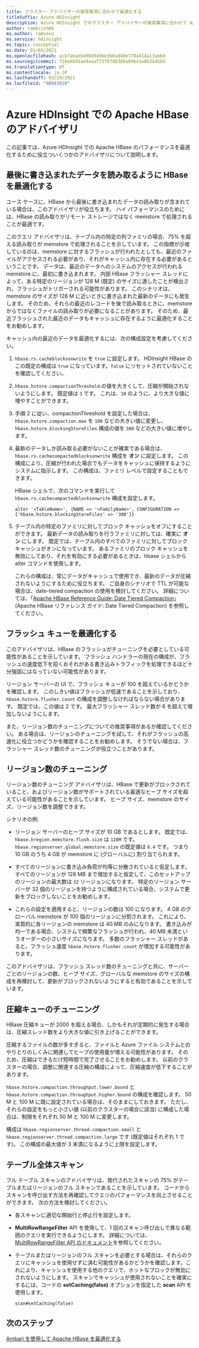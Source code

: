 ```yaml
---
title: クラスター アドバイザーの推奨事項に合わせて最適化する
titleSuffix: Azure HDInsight
description: Azure HDInsight でのクラスター アドバイザーの推奨事項に合わせて Apache HBase を最適化します。
author: ramkrish86
ms.author: ramvasu
ms.service: hdinsight
ms.topic: conceptual
ms.date: 01/03/2021
ms.openlocfilehash: acb7a6aeb4084949be3b0ad40e770a414a13ab6d
ms.sourcegitcommit: f28ebb95ae9aaaff3f87d8388a09b41e0b3445b5
ms.translationtype: HT
ms.contentlocale: ja-JP
ms.lasthandoff: 03/29/2021
ms.locfileid: "98943020"
---
```

# <a name="apache-hbase-advisories-in-azure-hdinsight"></a>Azure HDInsight での Apache HBase のアドバイザリ

この記事では、Azure HDInsight での Apache HBase のパフォーマンスを最適化するために役立ついくつかのアドバイザリについて説明します。 

## <a name="optimize-hbase-to-read-most-recently-written-data"></a>最後に書き込まれたデータを読み取るように HBase を最適化する

ユース ケースに、HBase から最後に書き込まれたデータの読み取りが含まれている場合は、このアドバイザリが役立ちます。 ハイ パフォーマンスのためには、HBase の読み取りがリモート ストレージではなく memstore で処理されることが最適です。

このクエリ アドバイザリは、テーブル内の特定の列ファミリの場合、75% を超える読み取りが memstore で処理されることを示しています。 この指標が示唆しているのは、memstore に対するフラッシュが行われたとしても、最近のファイルがアクセスされる必要があり、それがキャッシュ内に存在する必要があるということです。 データは、最近のデータへのシステムのアクセスが行われる memstore に、最初に書き込まれます。 内部 HBase フラッシャー スレッドによって、ある特定のリージョンが 128 M (既定) のサイズに達したことが検出され、フラッシュがトリガーされる可能性があります。 このシナリオは、memstore のサイズが 128 M に近いときに書き込まれた最新のデータにも発生します。 そのため、それらの最近のレコードを後で読み取るときに、memstore からではなくファイルの読み取りが必要になることがあります。 そのため、最近フラッシュされた最近のデータもキャッシュに存在するように最適化することをお勧めします。

キャッシュ内の最近のデータを最適化するには、次の構成設定を考慮してください。

1. `hbase.rs.cacheblocksonwrite` を `true` に設定します。 HDInsight HBase のこの既定の構成は `true` になっています。`false` にリセットされていないことを確認してください。

2. `hbase.hstore.compactionThreshold` の値を大きくして、圧縮が開始されないようにします。 既定値は `3` です。 これは、`10` のように、より大きな値に増やすことができます。

3. 手順 2 に従い、compactionThreshold を設定した場合は、`hbase.hstore.compaction.max` を `100` などの大きい値に変更し、`hbase.hstore.blockingStoreFiles` 構成の値を `300` などの大きい値に増やします。

4. 最新のデータしか読み取る必要がないことが確実である場合は、`hbase.rs.cachecompactedblocksonwrite` 構成を **オン** に設定します。 この構成により、圧縮が行われた場合でもデータをキャッシュに保持するようにシステムに指示します。 この構成は、ファミリ レベルで設定することもできます。 

   HBase シェルで、次のコマンドを実行して `hbase.rs.cachecompactedblocksonwrite` 構成を設定します。
   
   ```
   alter '<TableName>', {NAME => '<FamilyName>', CONFIGURATION => {'hbase.hstore.blockingStoreFiles' => '300'}}
   ```

5. テーブル内の特定のファミリに対してブロック キャッシュをオフにすることができます。 最新データの読み取りを行うファミリに対しては、確実に **オン** にします。 既定では、テーブル内のすべてのファミリに対してブロック キャッシュがオンになっています。 あるファミリのブロック キャッシュを無効にしてあり、それを有効にする必要があるときは、hbase シェルから alter コマンドを使用します。

   これらの構成は、常にデータがキャッシュで使用でき、最新のデータが圧縮されないようにするために役立ちます。 ご自身のシナリオで TTL が可能な場合は、date-tiered compaction の使用を検討してください。 詳細については、「[Apache HBase Reference Guide: Date Tiered Compaction](https://hbase.apache.org/book.html#ops.date.tiered)」 (Apache HBase リファレンス ガイド: Date Tiered Compaction) を参照してください。  

## <a name="optimize-the-flush-queue"></a>フラッシュ キューを最適化する

このアドバイザリは、HBase のフラッシュがチューニングを必要としている可能性があることを示しています。 フラッシュ ハンドラーの現在の構成が、フラッシュの速度低下を招くおそれがある書き込みトラフィックを処理できるほど十分強固にはなっていない可能性があります。

リージョン サーバーの UI で、フラッシュ キューが 100 を超えているかどうかを確認します。 このしきい値はフラッシュが低速であることを示しており、`hbase.hstore.flusher.count` の構成を調整しなければならない場合があります。 既定では、この値は 2 です。 最大フラッシャー スレッド数が 6 を超えて増加しないようにします。

また、リージョン数のチューニングについての推奨事項があるか確認してください。 ある場合は、リージョンのチューニングを試して、それがフラッシュの高速化に役立つかどうかを確認することをお勧めします。 そうでない場合は、フラッシャー スレッド数のチューニングが役立つことがあります。

## <a name="region-count-tuning"></a>リージョン数のチューニング

リージョン数のチューニング アドバイザリは、HBase で更新がブロックされていること、およびリージョン数がサポートされている最適なヒープ サイズを超えている可能性があることを示しています。 ヒープ サイズ、memstore のサイズ、リージョン数を調整できます。

シナリオの例:

- リージョン サーバーのヒープ サイズが 10 GB であるとします。 既定では、`hbase.hregion.memstore.flush.size` は `128M` です。 `hbase.regionserver.global.memstore.size` の既定値は `0.4` です。 つまり 10 GB のうち 4 GB が memstore に (グローバルに) 割り当てられます。

- すべてのリージョンに書き込み負荷が均等に分散されていると仮定します。すべてのリージョンが 128 MB まで増加すると仮定して、このセットアップのリージョンの最大数は `32` リージョンになります。 特定のリージョン サーバーが 32 個のリージョンを持つように構成されている場合、システムで更新をブロックしないことをお勧めします。

- これらの設定を適用すると、リージョンの数は 100 になります。 4 GB のグローバル memstore が 100 個のリージョンに分割されます。 これにより、実質的に各リージョンの memstore は 40 MB のみになります。 書き込みが均一である場合、システムで頻繁なフラッシュが行われ、40 MB 未満というオーダーの小さいサイズになります。 多数のフラッシャー スレッドがあると、フラッシュ速度 `hbase.hstore.flusher.count` が増加する可能性があります。

このアドバイザリは、フラッシュ スレッド数のチューニングと共に、サーバーごとのリージョンの数、ヒープ サイズ、グローバルな memstore のサイズの構成を再検討して、更新がブロックされないようにすると有効であることを示しています。

## <a name="compaction-queue-tuning"></a>圧縮キューのチューニング

HBase 圧縮キューが 2000 を超える場合、しかもそれが定期的に発生する場合は、圧縮スレッド数をより大きな値に引き上げることができます。

圧縮するファイルの数が多すぎると、ファイルと Azure ファイル システムとのやりとりのしくみに関連してヒープの使用量が増える可能性があります。 そのため、圧縮はできるだけ短時間で完了させることをお勧めします。 以前のクラスターの場合、調整に関連する圧縮の構成によって、圧縮速度が低下することがあります。

`hbase.hstore.compaction.throughput.lower.bound` と `hbase.hstore.compaction.throughput.higher.bound` の構成を確認します。 50 M と 100 M に既に設定されている場合は、そのままにしておきます。 ただし、それらの設定をもっと小さい値 (以前のクラスターの場合に該当) に構成した場合は、制限をそれぞれ 50 M と 100 M に変更します。

構成は `hbase.regionserver.thread.compaction.small` と `hbase.regionserver.thread.compaction.large` です (既定値はそれぞれ 1 です)。
この構成の最大値が 3 未満になるように上限を設定します。

## <a name="full-table-scan"></a>テーブル全体スキャン

フル テーブル スキャンのアドバイザリは、発行されたスキャンの 75% がテーブルまたはリージョンのフル スキャンであることを示しています。 コードからスキャンを呼び出す方法を再確認してクエリのパフォーマンスを向上させることができます。 次の方法を検討してください。

* 各スキャンに適切な開始行と停止行を設定します。

* **MultiRowRangeFilter** API を使用して、1 回のスキャン呼び出しで異なる範囲のクエリを実行できるようにします。 詳細については、[MultiRowRangeFilter API のドキュメント](https://hbase.apache.org/2.1/apidocs/org/apache/hadoop/hbase/filter/MultiRowRangeFilter.html)を参照してください。

* テーブルまたはリージョンのフル スキャンを必要とする場合は、それらのクエリにキャッシュを使用せずに済む可能性があるかどうかを確認します。これにより、キャッシュを使用する他のクエリで、ホットなブロックが無効にされないようにします。 スキャンでキャッシュが使用されないことを確実にするには、コードの **setCaching(false)** オプションを指定した **scan** API を使用します。 

   ```
   scan#setCaching(false)
   ```
   
## <a name="next-steps"></a>次のステップ

[Ambari を使用して Apache HBase を最適化する](../optimize-hbase-ambari.md)
